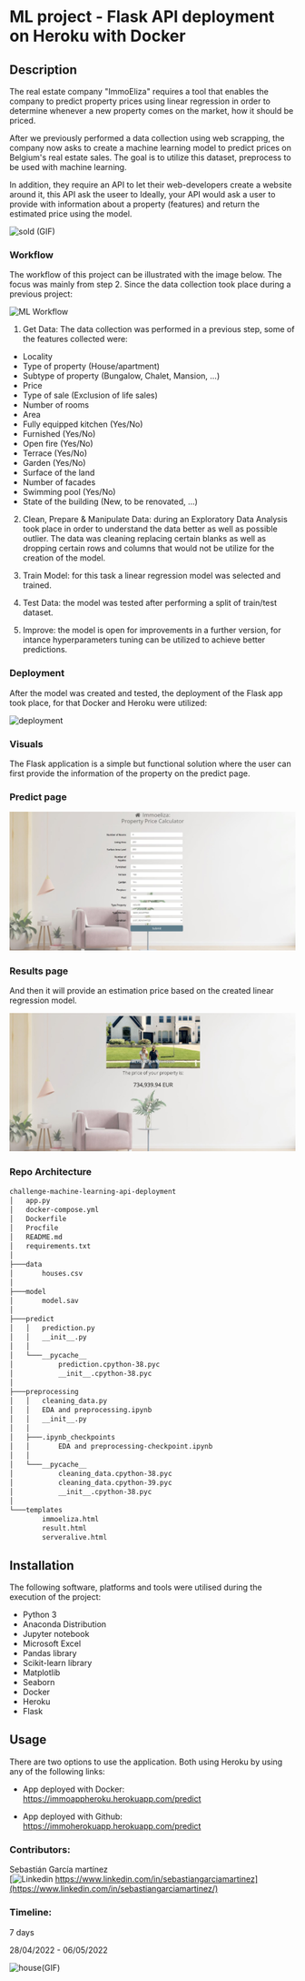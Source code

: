 # ML project - Flask API deployment on Heroku with Docker

## Description

The real estate company "ImmoEliza" requires a tool that enables the company to predict property prices using linear regression in order to determine whenever a new property comes on the market, how it should be priced.

After we previously performed a data collection using web scrapping, the company  now asks to create a machine learning model to predict prices on Belgium's real estate sales. The goal is to utilize this dataset, preprocess to be used with machine learning.

In addition, they require an API to let their web-developers create a website around it, this API ask the useer to Ideally, your API would ask a user to provide with information about a property (features) and return the estimated price using the model.


![sold (GIF)](https://media.giphy.com/media/Q5FVvyM2OuvUUysSQm/giphy.gif)

### Workflow 

The workflow of this project can be illustrated with the image below. The focus was mainly from step 2. Since the data collection took place during a previous project:

![ML Workflow](https://hazaq.me/assets/images/ml-workflow.jpeg)

1. Get Data: The data collection was performed in a previous step, some of the features collected were:
   
- Locality
- Type of property (House/apartment)
- Subtype of property (Bungalow, Chalet, Mansion, ...)
- Price
- Type of sale (Exclusion of life sales)
- Number of rooms
- Area
- Fully equipped kitchen (Yes/No)
- Furnished (Yes/No)
- Open fire (Yes/No)
- Terrace (Yes/No)
- Garden (Yes/No)
- Surface of the land
- Number of facades
- Swimming pool (Yes/No)
- State of the building (New, to be renovated, ...)


2. Clean, Prepare & Manipulate Data: during an Exploratory Data Analysis took place in order to understand the data better as well as possible outlier. The data was cleaning replacing certain blanks as well as dropping certain rows and columns that would not be utilize for the creation of the model.

3. Train Model: for this task a linear regression model was selected and trained.

4. Test Data: the model was tested after performing a split of train/test dataset.

5. Improve: the model is open for improvements in a further version, for intance hyperparameters tuning can be utilized to achieve better predictions. 


### Deployment

After the model was created and tested, the deployment of the Flask app took place, for that Docker and Heroku were utilized:


![deployment](https://miro.medium.com/max/1400/1*qUUVGdw03a0tMKos7W1teg.jpeg)

### Visuals

The Flask application is a simple but functional solution where the user can  first provide the information of the property on the predict page.


### Predict page

![Predict](https://github.com/sebasGarcia/challenge-machine-learning-api-deployment/blob/main/data/predict.JPG)



###  Results page

And then it will provide an estimation price based on the created linear regression model.

![Results](https://github.com/sebasGarcia/challenge-machine-learning-api-deployment/blob/main/data/results.JPG)


###  Repo Architecture 

```
challenge-machine-learning-api-deployment
│   app.py
│   docker-compose.yml
│   Dockerfile
│   Procfile
│   README.md
│   requirements.txt
│
├───data
│       houses.csv
│
├───model
│       model.sav
│
├───predict
│   │   prediction.py
│   │   __init__.py
│   │
│   └───__pycache__
│           prediction.cpython-38.pyc
│           __init__.cpython-38.pyc
│
├───preprocessing
│   │   cleaning_data.py
│   │   EDA and preprocessing.ipynb
│   │   __init__.py
│   │
│   ├───.ipynb_checkpoints
│   │       EDA and preprocessing-checkpoint.ipynb
│   │
│   └───__pycache__
│           cleaning_data.cpython-38.pyc
│           cleaning_data.cpython-39.pyc
│           __init__.cpython-38.pyc
│
└───templates
        immoeliza.html
        result.html
        serveralive.html
```

## Installation

The following software, platforms and tools were utilised during the execution of the project:

* Python 3
* Anaconda Distribution
* Jupyter notebook
* Microsoft Excel
* Pandas library
* Scikit-learn library
* Matplotlib
* Seaborn
* Docker 
* Heroku
* Flask


## Usage

There are two options to use the application. Both using Heroku by using any of the following links:

* App deployed with Docker:
https://immoappheroku.herokuapp.com/predict

* App deployed with Github:
https://immoherokuapp.herokuapp.com/predict



### Contributors:

Sebastián García martínez\
[![Linkedin](https://i.stack.imgur.com/gVE0j.png) https://www.linkedin.com/in/sebastiangarciamartinez](https://www.linkedin.com/in/sebastiangarciamartinez/)
&nbsp;



### Timeline:

7 days

28/04/2022 - 06/05/2022


![house(GIF)](https://media.giphy.com/media/TgOrB2JA5hqA3Ll4Na/giphy.gif)
